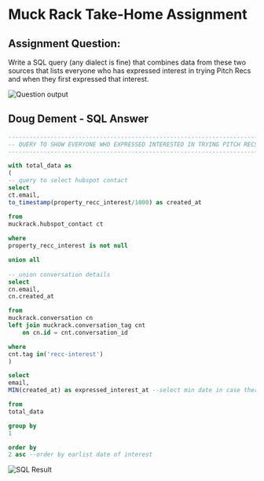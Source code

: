 # Muck Rack Take-Home Assignment

## Assignment Question:
Write a SQL query (any dialect is fine) that combines data from these two sources that lists everyone who has expressed interest in trying Pitch Recs and when they first expressed that interest.

![Question output](https://muckrack.s3.us-west-2.amazonaws.com/result.png)


## Doug Dement - SQL Answer

```SQL
------------------------------------------------------------------------
-- QUERY TO SHOW EVERYONE WHO EXPRESSED INTERESTED IN TRYING PITCH RECS
------------------------------------------------------------------------

with total_data as
(
-- query to select hubspot contact 
select
ct.email,
to_timestamp(property_recc_interest/1000) as created_at

from
muckrack.hubspot_contact ct
	
where
property_recc_interest is not null

union all
	
-- union conversation details
select
cn.email,
cn.created_at

from
muckrack.conversation cn
left join muckrack.conversation_tag cnt
	on cn.id = cnt.conversation_id

where
cnt.tag in('recc-interest')
)

select
email,
MIN(created_at) as expressed_interest_at --select min date in case there are duplicate pitch recs by email

from
total_data

group by
1

order by
2 asc --order by earlist date of interest
```

![SQL Result](https://muckrack.s3.us-west-2.amazonaws.com/query_results.png)





